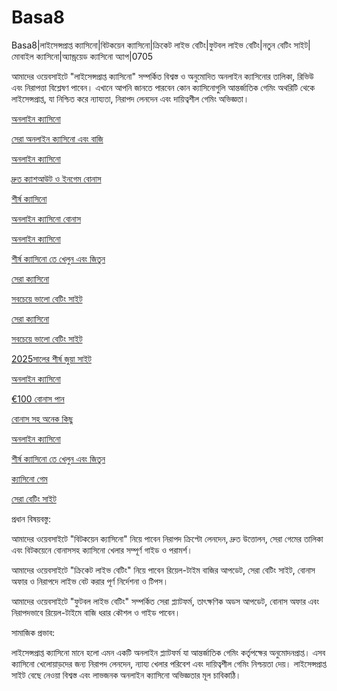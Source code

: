 # Basa8

Basa8|লাইসেন্সপ্রাপ্ত ক্যাসিনো|বিটকয়েন ক্যাসিনো|ক্রিকেট লাইভ বেটিং|ফুটবল লাইভ বেটিং|নতুন বেটিং সাইট|মোবাইল ক্যাসিনো|অ্যান্ড্রয়েড ক্যাসিনো অ্যাপ|0705

আমাদের ওয়েবসাইটে "লাইসেন্সপ্রাপ্ত ক্যাসিনো" সম্পর্কিত বিশ্বস্ত ও অনুমোদিত অনলাইন ক্যাসিনোর তালিকা, রিভিউ এবং নিরাপত্তা বিশ্লেষণ পাবেন। এখানে আপনি জানতে পারবেন কোন ক্যাসিনোগুলি আন্তর্জাতিক গেমিং অথরিটি থেকে লাইসেন্সপ্রাপ্ত, যা নিশ্চিত করে ন্যায্যতা, নিরাপদ লেনদেন এবং দায়িত্বশীল গেমিং অভিজ্ঞতা।

<a href="https://basa8hub.com/">অনলাইন ক্যাসিনো</a>

<a href="https://basa8hub.net/">সেরা অনলাইন ক্যাসিনো এবং বাজি</a>

<a href="https://basa8sx.com/">অনলাইন ক্যাসিনো</a>

<a href="https://basa8sx.net/">দ্রুত ক্যাশআউট ও ইনগেম বোনাস</a>

<a href="https://basa8wap.net/">শীর্ষ ক্যাসিনো</a>

<a href="https://basa8wap.com/">অনলাইন ক্যাসিনো বোনাস</a>

<a href="https://basa8vip.net/">অনলাইন ক্যাসিনো</a>

<a href="https://basa8us.net/">শীর্ষ ক্যাসিনো তে খেলুন এবং জিতুন</a>

<a href="https://basa8vip.com/">সেরা ক্যাসিনো</a>

<a href="https://basa8us.com/">সবচেয়ে ভালো বেটিং সাইট</a>

<a href="https://basa8vip.com/">সেরা ক্যাসিনো</a>

<a href="https://basa8us.com/">সবচেয়ে ভালো বেটিং সাইট</a>

<a href="https://basa8now.com/">2025সালের শীর্ষ জুয়া সাইট</a>

<a href="https://basa8now.net/">অনলাইন ক্যাসিনো </a>

<a href="https://basa8pro.com/">€100 বোনাস পান</a>

<a href="https://basa8pro.net/">বোনাস সহ অনেক কিছু</a>

<a href="https://basa8vip.net/">অনলাইন ক্যাসিনো</a>

<a href="https://basa8us.net/">শীর্ষ ক্যাসিনো তে খেলুন এবং জিতুন</a>

<a href="https://basa8pc.com/">ক্যাসিনো গেম</a>

<a href="https://basa8pc.net/">সেরা বেটিং সাইট</a>

প্রধান বিষয়বস্তু:

আমাদের ওয়েবসাইটে "বিটকয়েন ক্যাসিনো" নিয়ে পাবেন নিরাপদ ক্রিপ্টো লেনদেন, দ্রুত উত্তোলন, সেরা গেমের তালিকা এবং বিটকয়েনে বোনাসসহ ক্যাসিনো খেলার সম্পূর্ণ গাইড ও পরামর্শ।

আমাদের ওয়েবসাইটে "ক্রিকেট লাইভ বেটিং" নিয়ে পাবেন রিয়েল-টাইম বাজির আপডেট, সেরা বেটিং সাইট, বোনাস অফার ও নিরাপদে লাইভ বেট করার পূর্ণ নির্দেশনা ও টিপস।

আমাদের ওয়েবসাইটে "ফুটবল লাইভ বেটিং" সম্পর্কিত সেরা প্ল্যাটফর্ম, তাৎক্ষণিক অডস আপডেট, বোনাস অফার এবং নিরাপদভাবে রিয়েল-টাইমে বাজি ধরার কৌশল ও গাইড পাবেন।

সামাজিক প্রভাব:

লাইসেন্সপ্রাপ্ত ক্যাসিনো মানে হলো এমন একটি অনলাইন প্ল্যাটফর্ম যা আন্তর্জাতিক গেমিং কর্তৃপক্ষের অনুমোদনপ্রাপ্ত। এসব ক্যাসিনো খেলোয়াড়দের জন্য নিরাপদ লেনদেন, ন্যায্য খেলার পরিবেশ এবং দায়িত্বশীল গেমিং নিশ্চয়তা দেয়। লাইসেন্সপ্রাপ্ত সাইট বেছে নেওয়া বিশ্বস্ত এবং লাভজনক অনলাইন ক্যাসিনো অভিজ্ঞতার মূল চাবিকাঠি।
